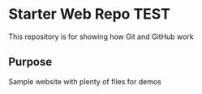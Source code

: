 # Starter Web Repo TEST

This repository is for showing how Git and GitHub work

## Purpose

Sample website with plenty of files for demos